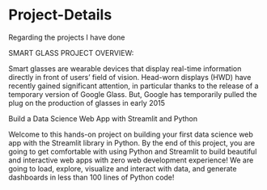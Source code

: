 # Project-Details
Regarding the projects I have done

SMART GLASS PROJECT OVERVIEW:

Smart glasses are wearable devices that display real-time information directly in front of users’ field of vision. 
Head-worn displays (HWD) have recently gained significant attention, in particular thanks to the release of a temporary version of Google Glass.
But, Google has temporarily pulled the plug on the production of glasses in early 2015

Build a Data Science Web App with Streamlit and Python

Welcome to this hands-on project on building your first data science web app with the Streamlit library in Python. By the end of this project, you are going to get 
comfortable with using Python and Streamlit to build beautiful and interactive web apps with zero web development experience! We are going to load, explore, 
visualize and interact with data, and generate dashboards in less than 100 lines of Python code!
